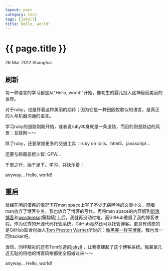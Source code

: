 ```yaml
---
layout: post
category: tech
tags: [jekyll]
title: Hello, world!
---
```


{{ page.title }}
================

<p class="meta">26 Mar 2012 Shanghai </p>


刷新
----
每一种语言的学习都是从"Hello, world!"开始，像初生的婴儿投入这神秘而美丽的世界。

对于ruby，也是怀着这种美丽的期待；因为它是一种田园牧歌似的语言，是真正的人与机器沟通的语言。

学习ruby的道路刚刚开始，或者说ruby本身就是一条道路，而目的则是路边的风景：互联网～～

除了ruby，还要掌握更多的交通工具：ruby on rails、html5、javascript...

还要与路霸恶棍斗智: GFW...

千里之行，始于足下。学习，并快乐着！

anyway... Hello, world!


重启
----
曾经在闲的蛋疼的情况下在msn space上写了不少无病呻吟的文青小文，随着msn放弃了博客业务，我也放弃了博客的写作。再将msn space的内容版到[新浪博客](http://blog.sina.com.cn/hutusi/)和[wordpress](http://hutusi.wordpress.com/)(需翻墙)上后，我就再没动过笔。而GitHub重启了我的博客进程。作为优秀的开源代码托管系统，GitHub竟然还可以托管博客。更具有诱惑的是GitHub联合创始人[Tom Preston Werner](http://tom.preston-werner.com/)所说的：[像黑客一样写博客](http://hutusi.com/2012/03/29/blogging-like-a-hacker.html)。我也当一回hacker吧。

当然，同样精彩的还有Tom创造的[jekyll](https://github.com/mojombo/jekyll) ，让我搭建起了这个博客系统。我甚至几近无耻的将他的博客风格都完全照搬过来～～

anyway... Hello, world!
